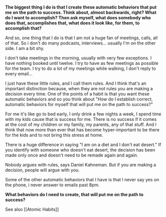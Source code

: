 **The biggest thing I do is that I create these automatic behaviors that put me on the path to success. Think about, almost backwards, right? What do I want to accomplish? Then ask myself, what does somebody who does that, accomplishes that, what does it look like, for them, to accomplish that?**

And so, one thing that I do is that I am not a huge fan of meetings, calls, all of that. So i don't do many podcasts, interviews... usually I'm on the other side. I am a bit shy.

I don't take meetings in the morning, usually with very few exceptions. I have nothing booked until twelve. I try to have as few meetings as possible for the team. I try to do a lot of my meetings while walking, I don't reply to every email...

I just have these little rules, and I call them rules. And I think that's an important distinction because, when they are not rules you are making a decision every time. One of the points of a habit is that you want these automatic behaviors and so you think about "How do I establish correct, automatic behaviors for myself that will put me on the path to success?"

For me it's like go to bed early, I only drink a few nights a week, I spend time with my kids cause that is success for me. There is no success if it comes at the cost of my children or my family, my parents, any of that stuff. And I think that now more than ever that has become hyper-important to be there for the kids and to not bring this stress at home.

There is a huge difference in saying "I am on a diet and I don't eat desert." If you identify with someone who doesn't eat desert, the decision has been made only once and doesn't need to be remade again and again.

Nobody argues with rules, says Daniel Kahneman. But if you are making a decision, people will argue with you.

Some of the other automatic behaviors that I have is that I never say yes on the phone, i never answer to emails past 8pm.

**What behaviors do I need to create, that will put me on the path to success?**






See also [[Atomic Habits]]


